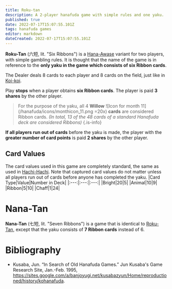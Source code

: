 ```yaml
---
title: Roku-tan
description: A 2-player hanafuda game with simple rules and one yaku.
published: true
date: 2022-07-17T15:07:55.101Z
tags: hanafuda games
editor: markdown
dateCreated: 2022-07-17T15:07:55.101Z
---
```


**Roku-Tan** (六短, lit. "Six Ribbons") is a [Hana-Awase](/en/hanafuda/games/hana-awase) variant for two players, with simple gambling rules. It is thought that the name of the game is in reference to the **only yaku in the game which consists of six Ribbon cards**.

The Dealer deals 8 cards to each player and 8 cards on the field, just like in [Koi-koi](/en/hanafuda/games/koi-koi). 

Play **stops** when a player obtains **six Ribbon cards**. The player is paid **3 shares** by the other player.

> For the purpose of the yaku, all 4 **Willow** ![Icon for month 11](/hanafuda/icons/monthicon_11.png =20x) **cards** are considered Ribbon cards. *(In total, 13 of the 48 cards of a standard Hanafuda deck are considered Ribbons)*
{.is-info}

**If all players run out of cards** before the yaku is made, the player with the **greater number of card points** is paid **2 shares** by the other player. 
## Card Values
The card values used in this game are completely standard, the same as used in [Hachi-Hachi](/en/hanafuda/games/hachi-hachi). Note that captured card values do not matter unless all players run out of cards before anyone has completed the yaku.
|Card Type|Value|Number in Deck|
|:---:|:---:|:---:|
|Bright|20|5|
|Animal|10|9|
|Ribbon|5|10|
|Chaff|1|24|
# Nana-Tan
**Nana-Tan** (七短, lit. "Seven Ribbons") is a game that is identical to [Roku-Tan](/en/hanafuda/games/roku-tan), except that the yaku consists of **7 Ribbon cards** instead of 6.

# Bibliography
- Kusaba, Jun. “In Search of Old Hanafuda Games.” Jun Kusaba's Game Research Site, Jan.-Feb. 1995, https://sites.google.com/a/banjoyugi.net/kusabazyun/Home/reproductioned/history/kohanafuda.